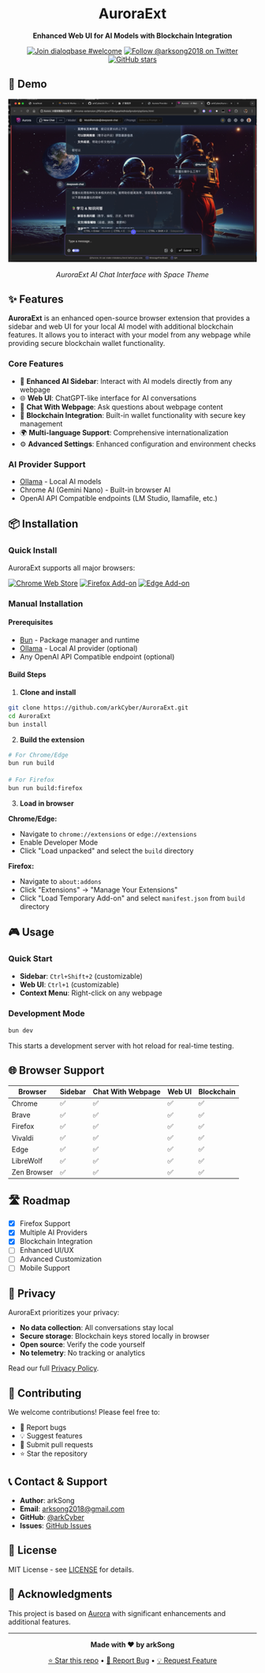 <p align="center">
    <h1 align="center">AuroraExt</h1>
</p>

<p align="center">
    <strong>Enhanced Web UI for AI Models with Blockchain Integration</strong>
</p>

<p align="center">
<a href="https://discord.gg/bu54382uBd" aria-label="Join dialoqbase #welcome"><img src="https://img.shields.io/badge/discord-join%20chat-blue.svg" alt="Join dialoqbase #welcome"></a>  <a href="https://twitter.com/arksong2018" aria-label="Follow @arksong2018 on Twitter"><img src="https://img.shields.io/twitter/follow/arksong2018?style=social" alt="Follow @arksong2018 on Twitter"></a> <a href="https://github.com/arkCyber/AuroraExt"><img src="https://img.shields.io/github/stars/arkCyber/AuroraExt?style=social" alt="GitHub stars"></a>
</p>

## 🚀 Demo

<div align="center">

![AuroraExt Demo](docs/images/appdemo.png)

*AuroraExt AI Chat Interface with Space Theme*

</div>

## ✨ Features

**AuroraExt** is an enhanced open-source browser extension that provides a sidebar and web UI for your local AI model with additional blockchain features. It allows you to interact with your model from any webpage while providing secure blockchain wallet functionality.

### Core Features
- 🤖 **Enhanced AI Sidebar**: Interact with AI models directly from any webpage
- 🌐 **Web UI**: ChatGPT-like interface for AI conversations
- 📄 **Chat With Webpage**: Ask questions about webpage content
- 🔗 **Blockchain Integration**: Built-in wallet functionality with secure key management
- 🌍 **Multi-language Support**: Comprehensive internationalization
- ⚙️ **Advanced Settings**: Enhanced configuration and environment checks

### AI Provider Support
- [Ollama](https://github.com/ollama/ollama) - Local AI models
- Chrome AI (Gemini Nano) - Built-in browser AI
- OpenAI API Compatible endpoints (LM Studio, llamafile, etc.)

## 📦 Installation

### Quick Install
AuroraExt supports all major browsers:

[![Chrome Web Store](https://pub-35424b4473484be483c0afa08c69e7da.r2.dev/UV4C4ybeBTsZt43U4xis.png)](https://chrome.google.com/webstore/detail/page-assist/jfgfiigpkhlkbnfnbobbkinehhfdhndo)
[![Firefox Add-on](https://pub-35424b4473484be483c0afa08c69e7da.r2.dev/get-the-addon.png)](https://addons.mozilla.org/en-US/firefox/addon/page-assist/)
[![Edge Add-on](https://pub-35424b4473484be483c0afa08c69e7da.r2.dev/edge-addon.png)](https://microsoftedge.microsoft.com/addons/detail/page-assist-a-web-ui-fo/ogkogooadflifpmmidmhjedogicnhooa)

### Manual Installation

#### Prerequisites
- [Bun](https://bun.sh/) - Package manager and runtime
- [Ollama](https://ollama.com) - Local AI provider (optional)
- Any OpenAI API Compatible endpoint (optional)

#### Build Steps

1. **Clone and install**
```bash
git clone https://github.com/arkCyber/AuroraExt.git
cd AuroraExt
bun install
```

2. **Build the extension**
```bash
# For Chrome/Edge
bun run build

# For Firefox
bun run build:firefox
```

3. **Load in browser**

**Chrome/Edge:**
- Navigate to `chrome://extensions` or `edge://extensions`
- Enable Developer Mode
- Click "Load unpacked" and select the `build` directory

**Firefox:**
- Navigate to `about:addons`
- Click "Extensions" → "Manage Your Extensions" 
- Click "Load Temporary Add-on" and select `manifest.json` from `build` directory

## 🎮 Usage

### Quick Start
- **Sidebar**: `Ctrl+Shift+2` (customizable)
- **Web UI**: `Ctrl+1` (customizable)
- **Context Menu**: Right-click on any webpage

### Development Mode
```bash
bun dev
```
This starts a development server with hot reload for real-time testing.

## 🌐 Browser Support

| Browser     | Sidebar | Chat With Webpage | Web UI | Blockchain |
|-------------|---------|-------------------|--------|------------|
| Chrome      | ✅       | ✅                 | ✅      | ✅          |
| Brave       | ✅       | ✅                 | ✅      | ✅          |
| Firefox     | ✅       | ✅                 | ✅      | ✅          |
| Vivaldi     | ✅       | ✅                 | ✅      | ✅          |
| Edge        | ✅       | ✅                 | ✅      | ✅          |
| LibreWolf   | ✅       | ✅                 | ✅      | ✅          |
| Zen Browser | ✅       | ✅                 | ✅      | ✅          |

## 🛣️ Roadmap

- [x] Firefox Support
- [x] Multiple AI Providers
- [x] Blockchain Integration
- [ ] Enhanced UI/UX
- [ ] Advanced Customization
- [ ] Mobile Support

## 🔐 Privacy

AuroraExt prioritizes your privacy:
- **No data collection**: All conversations stay local
- **Secure storage**: Blockchain keys stored locally in browser
- **Open source**: Verify the code yourself
- **No telemetry**: No tracking or analytics

Read our full [Privacy Policy](PRIVACY.md).

## 🤝 Contributing

We welcome contributions! Please feel free to:
- 🐛 Report bugs
- 💡 Suggest features  
- 🔧 Submit pull requests
- ⭐ Star the repository

## 📞 Contact & Support

- **Author**: arkSong
- **Email**: arksong2018@gmail.com
- **GitHub**: [@arkCyber](https://github.com/arkCyber)
- **Issues**: [GitHub Issues](https://github.com/arkCyber/AuroraExt/issues)

## 📄 License

MIT License - see [LICENSE](LICENCE) for details.

## 🙏 Acknowledgments

This project is based on [Aurora](https://github.com/n4ze3m/page-assist) with significant enhancements and additional features.

---

<div align="center">

**Made with ❤️ by arkSong**

[⭐ Star this repo](https://github.com/arkCyber/AuroraExt) • [🐛 Report Bug](https://github.com/arkCyber/AuroraExt/issues) • [💡 Request Feature](https://github.com/arkCyber/AuroraExt/issues)

</div>
